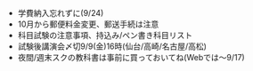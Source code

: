 ﻿---
layout: post
categories: [慶應通信, News]
tags: [慶應通信, NL]
author: tmo
---
* 学費納入忘れずに(9/24)
* 10月から郵便料金変更、郵送手続は注意
* 科目試験の注意事項、持込み/ペン書き科目リスト
* 試験後講演会〆切9/9(金)16時(仙台/高崎/名古屋/高松)
* 夜間/週末スクの教科書は事前に買っておいてね(Webでは〜9/17)